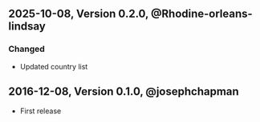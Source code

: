 ## 2025-10-08, Version 0.2.0, @Rhodine-orleans-lindsay
### Changed
* Updated country list

## 2016-12-08, Version 0.1.0, @josephchapman
* First release
